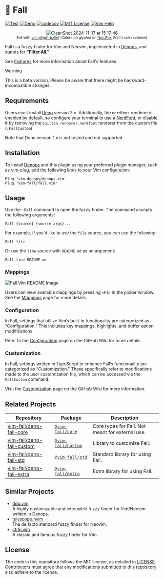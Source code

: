 # 🍂 Fall

[![Test](https://github.com/vim-fall/fall.vim/actions/workflows/test.yml/badge.svg)](https://github.com/vim-fall/fall.vim/actions/workflows/test.yml)
[![Deno](https://img.shields.io/badge/Deno%202.x-333?logo=deno&logoColor=fff)](#)
[![codecov](https://codecov.io/gh/vim-fall/fall.vim/graph/badge.svg?token=k2ZTes7Kln)](https://codecov.io/gh/vim-fall/fall.vim)
[![MIT License](https://img.shields.io/badge/license-MIT-blue.svg)](LICENSE)
[![Vim Help](https://img.shields.io/badge/vim-%3Ah%20fall-orange.svg)](doc/fall.txt)

<div align="center">

![CleanShot 2024-11-17 at 15 17 46](https://github.com/user-attachments/assets/f19fe70e-1b6f-4493-90da-45fcfdd5cd57)<br>
<sup>Fall with
[vim-glyph-pallet](https://github.com/lambdalisue/vim-glyph-palette) (Colors on
glyphs) on [NordFox](https://github.com/EdenEast/nightfox.nvim) (Vim's
colorscheme)</sup>

</div>

Fall is a fuzzy finder for Vim and Neovim, implemented in [Denops], and stands
for **"Filter All."**

See [Features](https://github.com/vim-fall/fall.vim/wiki/Features) for more
information about Fall's features.

> [!WARNING]
>
> This is a beta version. Please be aware that there might be
> backward-incompatible changes.

[Denops]: https://github.com/vim-denops/denops.vim

## Requirements

Users must install [Deno] version 2.x. Additionally, the `nerdfont` renderer is
enabled by default, so configure your terminal to use a [NerdFont], or disable
it by removing the `builtin.renderer.nerdfont` renderer from the custom file
(`:FallCustom`).

[Deno]: https://deno.land
[NerdFont]: https://www.nerdfonts.com

Note that Deno version 1.x is not tested and not supported.

## Installation

To install [Denops] and this plugin using your preferred plugin manager, such as
[vim-plug], add the following lines to your Vim configuration:

```vim
Plug 'vim-denops/denops.vim'
Plug 'vim-fall/fall.vim'
```

[vim-plug]: https://github.com/junegunn/vim-plug

## Usage

Use the `:Fall` command to open the fuzzy finder. The command accepts the
following arguments:

```
Fall {source} {source_args}...
```

For example, if you'd like to use the `file` source, you can use the following:

```
Fall file
```

Or use the `line` source with `README.md` as an argument:

```
Fall line README.md
```

### Mappings

![Fall Vim README Image](https://github.com/user-attachments/assets/4eb4db30-ee1e-458c-b619-765cf307a74c)

Users can view available mappings by pressing `<F1>` in the picker window. See
the [Mappings](https://github.com/vim-fall/fall.vim/wiki/Mappings) page for more
details.

### Configuration

In Fall, settings that utilize Vim’s built-in functionality are categorized as
“Configuration.” This includes key mappings, highlights, and buffer option
modifications.

Refer to the
[Configuration](https://github.com/vim-fall/fall.vim/wiki/Configuration) page on
the GitHub Wiki for more details.

### Customization

In Fall, settings written in TypeScript to enhance Fall’s functionality are
categorized as “Customization.” These specifically refer to modifications made
to the user customization file, which can be accessed via the `FallCustom`
command.

Visit the
[Customization](https://github.com/vim-fall/fall.vim/wiki/Customization) page on
the GitHub Wiki for more information.

## Related Projects

| Repository                                                                | Package                                               | Description                                      |
| ------------------------------------------------------------------------- | ----------------------------------------------------- | ------------------------------------------------ |
| [vim-fall/deno-fall-core](https://github.com/vim-fall/deno-fall-core)     | [`@vim-fall/core`](https://jsr.io/@vim-fall/core)     | Core types for Fall. Not meant for external use. |
| [vim-fall/deno-fall-custom](https://github.com/vim-fall/deno-fall-custom) | [`@vim-fall/custom`](https://jsr.io/@vim-fall/custom) | Library to customize Fall.                       |
| [vim-fall/deno-fall-std](https://github.com/vim-fall/deno-fall-std)       | [`@vim-fall/std`](https://jsr.io/@vim-fall/std)       | Standard library for using Fall.                 |
| [vim-fall/deno-fall-extra](https://github.com/vim-fall/deno-fall-extra)   | [`@vim-fall/extra`](https://jsr.io/@vim-fall/extra)   | Extra library for using Fall.                    |

## Similar Projects

- [ddu.vim](https://github.com/Shougo/ddu.vim)<br>A highly customizable and
  extensible fuzzy finder for Vim/Neovim written in Denops.
- [telescope.nvim](https://github.com/nvim-telescope/telescope.nvim)<br>The de
  facto standard fuzzy finder for Neovim.
- [ctrlp.vim](https://github.com/ctrlpvim/ctrlp.vim)<br>A classic and famous
  fuzzy finder for Vim.

## License

The code in this repository follows the MIT license, as detailed in
[LICENSE](./LICENSE). Contributors must agree that any modifications submitted
to this repository also adhere to the license.

